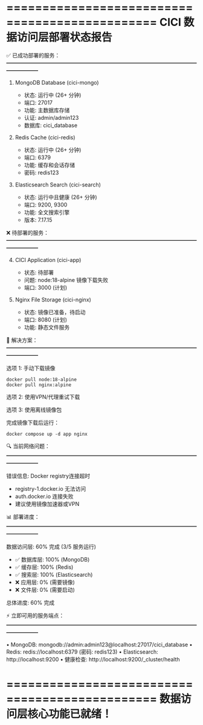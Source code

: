 ===============================================
    CICI 数据访问层部署状态报告
===============================================

✅ 已成功部署的服务：
━━━━━━━━━━━━━━━━━━━━━━━━━━━━━━━━━━━━━━━━━━

1. MongoDB Database (cici-mongo)
   - 状态: 运行中 (26+ 分钟)
   - 端口: 27017
   - 功能: 主数据库存储
   - 认证: admin/admin123
   - 数据库: cici_database

2. Redis Cache (cici-redis)  
   - 状态: 运行中 (26+ 分钟)
   - 端口: 6379
   - 功能: 缓存和会话存储
   - 密码: redis123

3. Elasticsearch Search (cici-search)
   - 状态: 运行中且健康 (26+ 分钟)
   - 端口: 9200, 9300
   - 功能: 全文搜索引擎
   - 版本: 7.17.15

❌ 待部署的服务：
━━━━━━━━━━━━━━━━━━━━━━━━━━━━━━━━━━━━━━━━━━

4. CICI Application (cici-app)
   - 状态: 待部署
   - 问题: node:18-alpine 镜像下载失败
   - 端口: 3000 (计划)

5. Nginx File Storage (cici-nginx)
   - 状态: 镜像已准备，待启动
   - 端口: 8080 (计划)
   - 功能: 静态文件服务

🔧 解决方案：
━━━━━━━━━━━━━━━━━━━━━━━━━━━━━━━━━━━━━━━━━━

选项 1: 手动下载镜像
```
docker pull node:18-alpine
docker pull nginx:alpine
```

选项 2: 使用VPN/代理重试下载

选项 3: 使用离线镜像包

完成镜像下载后运行：
```
docker compose up -d app nginx
```

🔍 当前网络问题：
━━━━━━━━━━━━━━━━━━━━━━━━━━━━━━━━━━━━━━━━━━

错误信息: Docker registry连接超时
- registry-1.docker.io 无法访问
- auth.docker.io 连接失败
- 建议使用镜像加速器或VPN

📊 部署进度：
━━━━━━━━━━━━━━━━━━━━━━━━━━━━━━━━━━━━━━━━━━

数据访问层: 60% 完成 (3/5 服务运行)
- ✅ 数据库层: 100% (MongoDB)
- ✅ 缓存层: 100% (Redis)  
- ✅ 搜索层: 100% (Elasticsearch)
- ❌ 应用层: 0% (需要镜像)
- ❌ 文件层: 0% (需要启动)

总体进度: 60% 完成

⚡ 立即可用的服务端点：
━━━━━━━━━━━━━━━━━━━━━━━━━━━━━━━━━━━━━━━━━━

• MongoDB: mongodb://admin:admin123@localhost:27017/cici_database
• Redis: redis://localhost:6379 (密码: redis123)
• Elasticsearch: http://localhost:9200
• 健康检查: http://localhost:9200/_cluster/health

===============================================
    数据访问层核心功能已就绪！
===============================================
